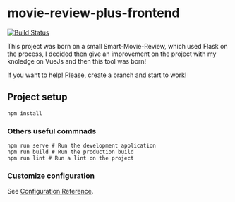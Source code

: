 # movie-review-plus-frontend

[![Build Status](https://travis-ci.org/igormcsouza/movie-review-plus-frontend.svg?branch=master)](https://travis-ci.org/igormcsouza/movie-review-plus-frontend)

This project was born on a small Smart-Movie-Review, which used Flask on the process, I decided then give an improvement on the project with my knoledge on VueJs and then this tool was born!

If you want to help! Please, create a branch and start to work!

## Project setup
```
npm install
```

### Others useful commnads
```
npm run serve # Run the development application
npm run build # Run the production build
npm run lint # Run a lint on the project
```

### Customize configuration
See [Configuration Reference](https://cli.vuejs.org/config/).
